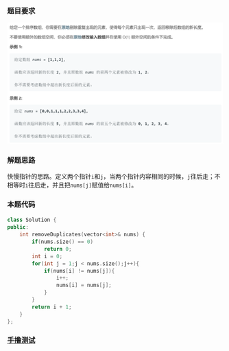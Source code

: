 ### 题目要求

![](./pic/26.png)

### 解题思路

快慢指针的思路。定义两个指针`i`和`j`，当两个指针内容相同的时候，`j`往后走；不相等时`i`往后走，并且把`nums[j]`赋值给`nums[i]`。

### 本题代码

```c++
class Solution {
public:
    int removeDuplicates(vector<int>& nums) {
        if(nums.size() == 0)
            return 0;
        int i = 0;
        for(int j = 1;j < nums.size();j++){
            if(nums[i] != nums[j]){
                i++;
                nums[i] = nums[j];
            }
        }
        return i + 1;
    }
};
```

### [手撸测试](https://leetcode-cn.com/problems/remove-duplicates-from-sorted-array/)  

